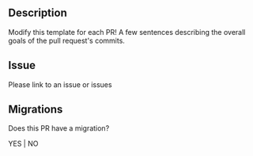 ## Description
Modify this template for each PR!
A few sentences describing the overall goals of the pull request's commits.

## Issue
Please link to an issue or issues

## Migrations
Does this PR have a migration?

YES | NO
